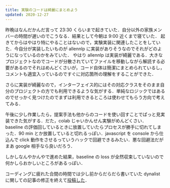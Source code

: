 ```yaml
---
title: 実験のコードは綺麗にまとめよう
updated: 2020-12-27
---
```


昨晩はなんだかんだ言って 23:30 くらいまで起きていた．自分以外の家族メンバーの時間が遅いのでこうなる．結果として今朝は 9:00 近くまで寝ていた．
起きてからはやはり特にやることはないので，実験実装に関連したことをしていた．今自分が実装したいものが allennlp に実装がありそうなのでそれがどのようになっているのかをみていた．
やはり allennlp は実装が綺麗である．大きなプロジェクトなのでコードが分散されていてファイルを移動しながら解読する必要があるのでそれはめんどくさいが，コード自体は簡潔にまとめられているし，コメントも適宜入っているのですぐに対応箇所の理解をすることができた．

さらに実装が綺麗なので，インターフェイス的にはその対応クラスをそのまま自分のプロジェクトの方でも利用できるような気がする．単純なロジックではあるのでせっかく見つけたのでまずは利用できるところは使わせてもらう方向で考えてみる．

午後に少し作業したら，提案手法も他からのコードを使い回すことでぱっと見実装できた気がする．だた，colab じゃいかんせん実験がめんどくさい．
baseline の評価回しているときに放置していたらプロセスが勝手に切れてしまった．90 min とか放置していると切れるっぽい．javascript を console から仕込んで click 動作をさせるっていうハックで回避できるみたい．悪な回避法だがまあ google 相手なら良いだろう．

しかしなんやかんやで進めた結果，baseline の loss が全然収束していないので何かしらおかしいところがあるっぽい．

コーディングに疲れた合間の時間では少し前からだらだら書いていた dynalist に関しての記事の修正を終えて[投稿した](https://sotaro.io/ja/my-dynalist-usage)．
